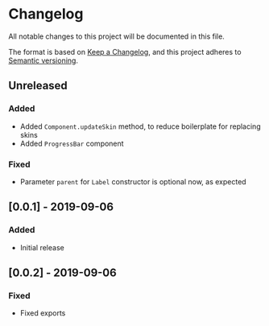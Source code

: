 # Changelog
All notable changes to this project will be documented in this file.

The format is based on [Keep a Changelog](https://keepachangelog.com/en/1.0.0/),
and this project adheres to [Semantic versioning](https://semver.org/spec/v2.0.0.html).

## Unreleased
### Added
- Added `Component.updateSkin` method, to reduce boilerplate for replacing skins
- Added `ProgressBar` component

### Fixed
- Parameter `parent` for `Label` constructor is optional now, as expected 

## [0.0.1] - 2019-09-06
### Added
- Initial release

## [0.0.2] - 2019-09-06
### Fixed
- Fixed exports
